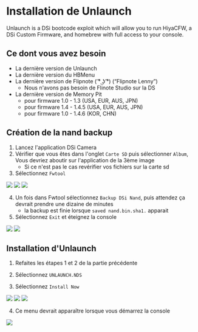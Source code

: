 # Installation de Unlaunch

Unlaunch is a DSi bootcode exploit which will allow you to run HiyaCFW, a DSi Custom Firmware, and homebrew with full access to your console.

## Ce dont vous avez besoin
* La dernière version de Unlaunch
* La dernière version du HBMenu
* La dernière version de Flipnote ( ͡° ͜ʖ ͡°) (“Flipnote Lenny”)
   * Nous n'avons pas besoin de Flinote Studio sur la DS
* La dernière version de Memory Pit
  * pour firmware 1.0 - 1.3 (USA, EUR, AUS, JPN)
  * pour firmware 1.4 - 1.4.5 (USA, EUR, AUS, JPN)
  * pour firmware 1.0 - 1.4.6 (KOR, CHN)
  
## Création de la nand backup
  
1. Lancez l'application DSi Camera
2. Vérifier que vous êtes dans l'onglet `Carte SD` puis sélectionner `Album`, Vous devriez aboutir sur l'application de la 3ème image
    * Si ce n'est pas le cas revérifier vos fichiers sur la carte sd
3. Sélectionnez `Fwtool`

![](images/1_home.png)
![](images/2_camera.png)
![](images/3_hbmenu.png)

4. Un fois dans Fwtool sélectionnez `Backup DSi Nand`, puis attendez ça devrait prendre une dizaine de minutes
    * la backup est finie lorsque `saved nand.bin.sha1.` apparait
5. Sélectionnez `Exit` et éteignez la console
    
![](images/4_fwtool.png)
![](images/5_dsinand.png)

## Installation d'Unlaunch

1. Refaites les étapes 1 et 2 de la partie précédente

2. Sélectionnez `UNLAUNCH.NDS`

3. Sélectionnez `Install Now`

![](images/6_hbmenu2.png)
![](images/7_ulinstaller.png)
![](images/8_installation.png)

4. Ce menu devrait apparaître lorsque vous démarrez la console

![](images/9_ulmenu.png)
